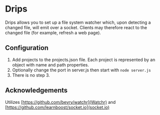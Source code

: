 # Drips
Drips allows you to set up a file system watcher which, upon detecting a changed file, will emit over a socket. Clients may therefore react to the changed file (for example, refresh a web page).

## Configuration
1. Add projects to the projects.json file. Each project is represented by an object with name and path properties.
2. Optionally change the port in server.js then start with `node server.js`
3. There is no step 3.

## Acknowledgements
Utilizes [https://github.com/bevry/watchr](Watchr) and [https://github.com/learnboost/socket.io](socket.io)